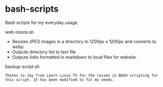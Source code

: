# bash-scripts

Bash scripts for my everyday usage.

web-resize.sh

- Resizes JPEG images in a directory to 1200px x 1200px and converts to webp
- Outputs directory list to text file
- Outputs links formatted in markdown to local files for website.

backup-script.sh
    
    Thanks to Jay from Learn Linux TV for the lesson in BASH scripting for this script. It has been modified to fit my needs.
